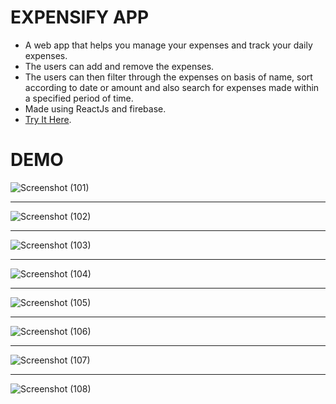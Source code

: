 # EXPENSIFY APP

- A web app that helps you manage your expenses and track your daily expenses.
- The users can add and remove the expenses.
- The users can then filter through the expenses on basis of name, sort according to date or amount and also search for expenses made within a specified period of time.
- Made using ReactJs and firebase.
- [Try It Here](https://expense-manager-webapp.herokuapp.com/dashboard).

# DEMO

![Screenshot (101)](https://user-images.githubusercontent.com/42304018/59845121-31a99000-937a-11e9-8255-acc76e40e727.png)

---

![Screenshot (102)](https://user-images.githubusercontent.com/42304018/59845122-32422680-937a-11e9-8253-bfba2d565d20.png)

---

![Screenshot (103)](https://user-images.githubusercontent.com/42304018/59845124-32dabd00-937a-11e9-9c5a-de8d791b79d0.png)

---

![Screenshot (104)](https://user-images.githubusercontent.com/42304018/59845125-33735380-937a-11e9-8b0b-5a934a9cbafd.png)

---

![Screenshot (105)](https://user-images.githubusercontent.com/42304018/59845126-33735380-937a-11e9-8b97-065d4db6f43a.png)

---

![Screenshot (106)](https://user-images.githubusercontent.com/42304018/59845127-33735380-937a-11e9-9e19-c5586ba4e197.png)

---

![Screenshot (107)](https://user-images.githubusercontent.com/42304018/59845128-340bea00-937a-11e9-9868-3ef51239b25e.png)

---

![Screenshot (108)](https://user-images.githubusercontent.com/42304018/59845129-340bea00-937a-11e9-88c2-424400d4b02f.png)
